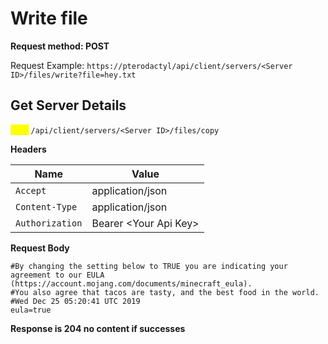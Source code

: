 # Write file

**Request method: POST**

Request Example: `https://pterodactyl/api/client/servers/<Server ID>/files/write?file=hey.txt`

## Get Server Details

<mark style="color:yellow;">`POST`</mark> `/api/client/servers/<Server ID>/files/copy`

**Headers**

| Name            | Value                  |
| --------------- | ---------------------- |
| `Accept`        | application/json       |
| `Content-Type`  | application/json       |
| `Authorization` | Bearer \<Your Api Key> |

**Request Body**

```
#By changing the setting below to TRUE you are indicating your agreement to our EULA (https://account.mojang.com/documents/minecraft_eula).
#You also agree that tacos are tasty, and the best food in the world.
#Wed Dec 25 05:20:41 UTC 2019
eula=true
```

**Response is 204 no content if successes**
